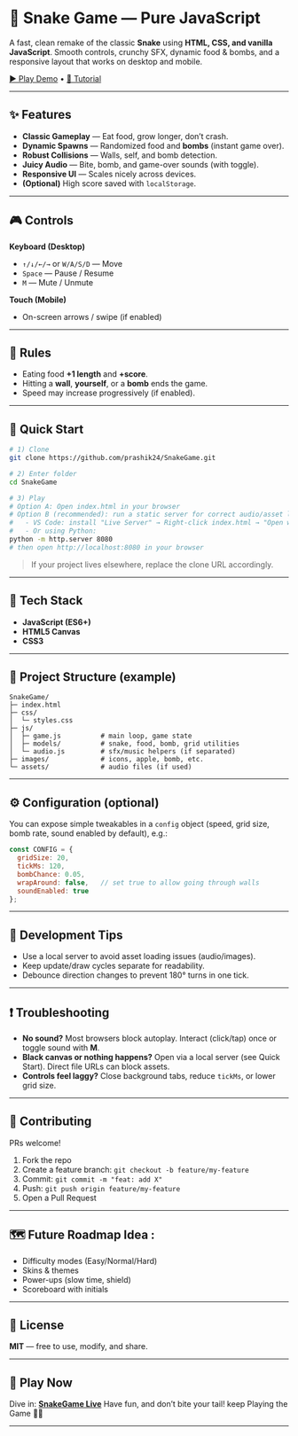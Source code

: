 
# 🐍 Snake Game — Pure JavaScript

A fast, clean remake of the classic **Snake** using **HTML, CSS, and vanilla JavaScript**. Smooth controls, crunchy SFX, dynamic food & bombs, and a responsive layout that works on desktop and mobile.

[▶️ Play Demo](https://prashik24.github.io/SnakeGame/) 
• [📘 Tutorial](https://prashik24.github.io/SnakeGame/)

---

## ✨ Features

* **Classic Gameplay** — Eat food, grow longer, don’t crash.
* **Dynamic Spawns** — Randomized food and **bombs** (instant game over).
* **Robust Collisions** — Walls, self, and bomb detection.
* **Juicy Audio** — Bite, bomb, and game-over sounds (with toggle).
* **Responsive UI** — Scales nicely across devices.
* **(Optional)** High score saved with `localStorage`.

---

## 🎮 Controls

**Keyboard (Desktop)**

* `↑/↓/←/→` or `W/A/S/D` — Move
* `Space` — Pause / Resume
* `M` — Mute / Unmute

**Touch (Mobile)**

* On-screen arrows / swipe (if enabled)

---

## 🧠 Rules

* Eating food **+1 length** and **+score**.
* Hitting a **wall**, **yourself**, or a **bomb** ends the game.
* Speed may increase progressively (if enabled).

---

## 🚀 Quick Start

```bash
# 1) Clone
git clone https://github.com/prashik24/SnakeGame.git

# 2) Enter folder
cd SnakeGame

# 3) Play
# Option A: Open index.html in your browser
# Option B (recommended): run a static server for correct audio/asset loading
#   - VS Code: install "Live Server" → Right-click index.html → "Open with Live Server"
#   - Or using Python:
python -m http.server 8080
# then open http://localhost:8080 in your browser
```

> If your project lives elsewhere, replace the clone URL accordingly.

---

## 🧩 Tech Stack

* **JavaScript (ES6+)**
* **HTML5 Canvas**
* **CSS3**

---

## 📁 Project Structure (example)

```
SnakeGame/
├─ index.html
├─ css/
│  └─ styles.css
├─ js/
│  ├─ game.js          # main loop, game state
│  ├─ models/          # snake, food, bomb, grid utilities
│  └─ audio.js         # sfx/music helpers (if separated)
├─ images/             # icons, apple, bomb, etc.
└─ assets/             # audio files (if used)
```

---

## ⚙️ Configuration (optional)

You can expose simple tweakables in a `config` object (speed, grid size, bomb rate, sound enabled by default), e.g.:

```js
const CONFIG = {
  gridSize: 20,
  tickMs: 120,
  bombChance: 0.05,
  wrapAround: false,   // set true to allow going through walls
  soundEnabled: true
};
```

---

## 🧪 Development Tips

* Use a local server to avoid asset loading issues (audio/images).
* Keep update/draw cycles separate for readability.
* Debounce direction changes to prevent 180° turns in one tick.

---

## ❗ Troubleshooting

* **No sound?**
  Most browsers block autoplay. Interact (click/tap) once or toggle sound with **M**.
* **Black canvas or nothing happens?**
  Open via a local server (see Quick Start). Direct file URLs can block assets.
* **Controls feel laggy?**
  Close background tabs, reduce `tickMs`, or lower grid size.

---

## 🤝 Contributing

PRs welcome!

1. Fork the repo
2. Create a feature branch: `git checkout -b feature/my-feature`
3. Commit: `git commit -m "feat: add X"`
4. Push: `git push origin feature/my-feature`
5. Open a Pull Request

---

## 🗺️ Future Roadmap Idea :

* Difficulty modes (Easy/Normal/Hard)
* Skins & themes
* Power-ups (slow time, shield)
* Scoreboard with initials

---

## 📜 License

**MIT** — free to use, modify, and share.

---

## 🎯 Play Now

Dive in: [**SnakeGame Live**](https://prashik24.github.io/SnakeGame/)
Have fun, and don’t bite your tail!  keep Playing the Game 🐍✨

---
